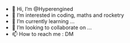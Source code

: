 - 👋 Hi, I’m @Hyperengined
- 👀 I’m interested in coding, maths and rocketry
- 🌱 I’m currently learning ...
- 💞️ I’m looking to collaborate on ...
- 📫 How to reach me : DM

<!---
Hyperengined/Hyperengined is a ✨ special ✨ repository because its `README.md` (this file) appears on your GitHub profile.
You can click the Preview link to take a look at your changes.
--->
